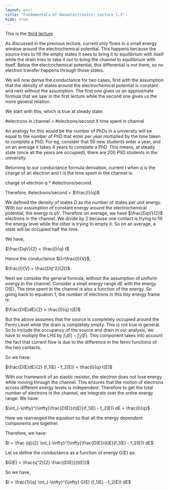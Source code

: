 ```yaml
---
layout: post
title: "Fundamentals of Nanoelectronics: Lecture 1.3"
hide: true
---
```


This is the [third lecture](https://www.youtube.com/watch?v=jtKrinIpHNc)

As discussed in the previous lecture, current only flows in a small energy window around the
electrochemical potential. This happens because the source tries to fill the empty states it sees
to bring it to equilibrium with itself while the drain tries to take it out to bring the channel
to equilibrium with itself. Below the electrochemical potential, this differential is not there,
so no electron transfer happens through those states. 

We will now derive the conductance for two cases, first with the assumption that the density of
states around the electrochemical potential is constant and next without the assumption. The
first one gives us an approximate formula that we saw in the first lecture while the second one
gives us the more general relation. 

We start with this, which is true at steady state:

#electrons in channel = #electrons/second X time spent in channel

An analogy for this would be the number of PhDs in a university will be equal to the number of
PhD that enter per year multiplied by the time taken to complete a PhD. For eg, consider that
50 new students enter a year, and on an average it takes 4 years to complete a PhD. This means, at
steady state (once all the years are occupied), there are 200 PhD students in the university.

Returning to our conductance formula derivation, current $I$ when q is the charge of an electron 
and t is the time spent in the channel is:

charge of electron q * #electrons/second.

Therefore, #electrons/second = $\frac{I}{q}$  

We defined the
density of states $D$ as the number of states per unit energy. With our assumption of constant energy around the 
electrochemical potential, the energy is $qV$. Therefore on average, we have $\frac{DqV}{2}$ electrons in the channel. We divide by 2 because one contact
is trying to fill the energy level while the other is trying to empty it. So on an average, a state will be occupied half the time. 

We have,

$\frac{DqV}{2} = \frac{I}{q} t$

Hence the conductance $G=\frac{I}{V}$,

$\frac{I}{V} = \frac{Dq^2}{2t}$

Next we consider the general formula, without the assumption of uniform energy in the channel.
Consider a small energy range dE with the energy D(E). The time spent in the channel is also a
function of the energy. So going back to equation 1, the number of electrons in this tiny energy
frame is:

$\frac{D(E)dE}{2} = \frac{I}{q} t(E)$

But the above assumes that the source is completely occupied around the Fermi Level while the
drain is completely empty. This is not true in general. So to include the occupancy of the source
and drain in our analysis, we have to multiply the LHS by $f_1(E) - f_2(E)$. This component takes
into account the fact that current flow is due to the difference in the fermi functions of the two
contacts.

So we have:

$\frac{D(E)dE}{2} (f_1(E) - f_2(E)) = \frac{I}{q} t(E)$

With our framework of an elastic resistor, the electron does not lose energy while moving through the channel. 
This ensures that the motion of electrons across different energy levels is independent. Therefore to get the total 
number of electrons in the channel, we integrate over the entire energy range. We have:

$\int_{-\infty}^{\infty}\frac{D(E)}{t(E)}(f_1(E) - f_2(E)) dE = \frac{I}{q}$

Here we rearranged the equation so that all the energy dependent components are together.

Therefore, we have:

$I = \frac {q}{2} \int_{-\infty}^{\infty}\frac{D(E)}{t(E}(f_1(E) - f_2(E)) dE$

Let us define the conductance as a function of energy G(E) as:

$G(E) = \frac{q^2}{2} \frac{(D(E)}{t(E)}$

So we have,

$I = \frac{1}{q} \int_{-\infty}^{\infty} G(E) (f_1(E) - f_2(E)) dE$

